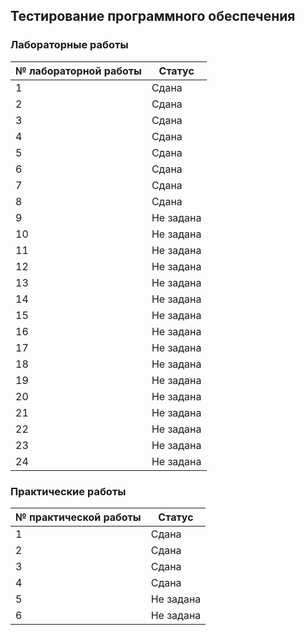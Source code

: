 ## Тестирование программного обеспечения

### Лабораторные работы

| № лабораторной работы | Статус |
| --- | --- |
| 1 | Сдана |
| 2 | Сдана |
| 3 | Сдана |
| 4 | Сдана |
| 5 | Сдана |
| 6 | Сдана |
| 7 | Сдана |
| 8 | Сдана |
| 9 | Не задана |
| 10 | Не задана |
| 11 | Не задана |
| 12 | Не задана |
| 13 | Не задана |
| 14 | Не задана |
| 15 | Не задана |
| 16 | Не задана |
| 17 | Не задана |
| 18 | Не задана |
| 19 | Не задана |
| 20 | Не задана |
| 21 | Не задана |
| 22 | Не задана |
| 23 | Не задана |
| 24 | Не задана |

### Практические работы

| № практической работы | Статус |
| --- | --- |
| 1 | Сдана |
| 2 | Сдана |
| 3 | Сдана |
| 4 | Сдана |
| 5 | Не задана |
| 6 | Не задана |